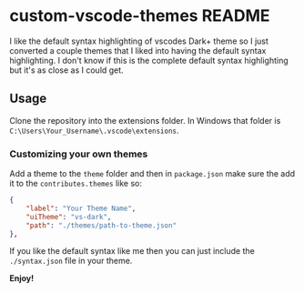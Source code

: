 # custom-vscode-themes README

I like the default syntax highlighting of vscodes Dark+ theme so I just converted a couple themes that I liked into having the default syntax highlighting. I don't know if this is the complete default syntax highlighting but it's as close as I could get.

## Usage

Clone the repository into the extensions folder. In Windows that folder is `C:\Users\Your_Username\.vscode\extensions`.

### Customizing your own themes

Add a theme to the `theme` folder and then in `package.json` make sure the add it to the `contributes.themes` like so:

```json
{
    "label": "Your Theme Name",
    "uiTheme": "vs-dark",
    "path": "./themes/path-to-theme.json"
},
```

If you like the default syntax like me then you can just include the `./syntax.json` file in your theme.

**Enjoy!**
